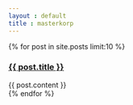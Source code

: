 ```yaml
---
layout : default
title : masterkorp
---
```


{% for post in site.posts limit:10 %}
  <article class="blogpost">
    <h3><a href="{{ post.url }}">{{ post.title }}</a></h3>
    {{ post.content }}
  </article>
{% endfor %}
